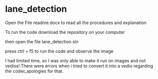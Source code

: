 # lane_detection
Open the File readme.docx to read all the procedures and explanation



To run the code download the repository on your computer

then open the file lane_detection.sln

press ctrl + f5 to run the code and observe the image

I had limited time, so I was only able to make it run on images and not vedios!.There were errors when i tried to convert it into a vedio regarding the codec,apologies for that.
